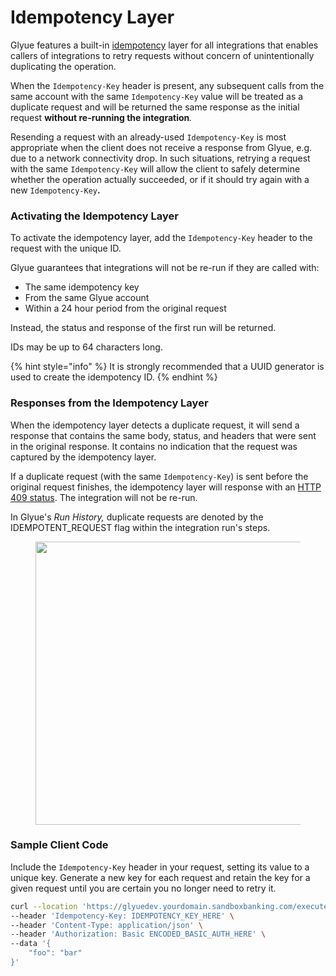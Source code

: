 # Idempotency Layer

Glyue features a built-in [idempotency](https://en.wikipedia.org/wiki/Idempotence) layer for all integrations that enables callers of integrations to retry requests without concern of unintentionally duplicating the operation.

When the `Idempotency-Key` header is present, any subsequent calls from the same account with the same `Idempotency-Key` value will be treated as a duplicate request and will be returned the same response as the initial request **without re-running the integration**_._&#x20;

Resending a request with an already-used `Idempotency-Key` is most appropriate when the client does not receive a response from Glyue, e.g. due to a network connectivity drop. In such situations, retrying a request with the same `Idempotency-Key` will allow the client to safely determine whether the operation actually succeeded, or if it should try again with a new `Idempotency-Key`**.**



### **Activating the Idempotency Layer**

To activate the idempotency layer, add the `Idempotency-Key` header to the request with the unique ID.&#x20;

Glyue guarantees that integrations will not be re-run if they are called with:

* The same idempotency key
* From the same Glyue account
* Within a 24 hour period from the original request

Instead, the status and response of the first run will be returned.

IDs may be up to 64 characters long.

{% hint style="info" %}
It is strongly recommended that a UUID generator is used to create the idempotency ID.
{% endhint %}



### Responses from the Idempotency Layer

When the idempotency layer detects a duplicate request, it will send a response that contains the same body, status, and headers that were sent in the original response. It contains no indication that the request was captured by the idempotency layer.

If a duplicate request (with the same `Idempotency-Key`) is sent before the original request finishes, the idempotency layer will response with an [HTTP 409 status](https://www.ietf.org/archive/id/draft-ietf-httpapi-idempotency-key-header-01.html#name-error-scenarios). The integration will not be re-run.&#x20;

In Glyue's _Run History,_ duplicate requests are denoted by the IDEMPOTENT\_REQUEST flag within the integration run's steps.&#x20;

<figure><img src="../.gitbook/assets/Screenshot 2024-12-23 at 12.36.54 PM.png" alt="" width="453"><figcaption></figcaption></figure>



### Sample Client Code

Include the `Idempotency-Key` header in your request, setting its value to a unique key. Generate a new key for each request and retain the key for a given request until you are certain you no longer need to retry it.

```bash
curl --location 'https://glyuedev.yourdomain.sandboxbanking.com/execute/path/to/integration/here' \
--header 'Idempotency-Key: IDEMPOTENCY_KEY_HERE' \
--header 'Content-Type: application/json' \
--header 'Authorization: Basic ENCODED_BASIC_AUTH_HERE' \
--data '{
    "foo": "bar"
}'

```

